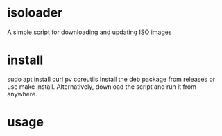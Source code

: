 # isoloader
A simple script for downloading and updating ISO images

# install
sudo apt install curl pv coreutils
Install the deb package from releases or use make install. Alternatively, download the script and run it from anywhere.

# usage
